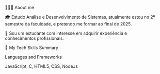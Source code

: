 👨🏻‍💻 About me

🎓 Estudo Análise e Desenvolvimento de Sistemas, atualmente estou no 2º semestre da faculdade, e pretendo me formar ao final de 2025.

🌱 Sou um estudante com interesse em adquirir experiência e conhecimentos profissionais.

🚀 My Tech Skills Summary

Languages and Frameworks

JavaScript, C, HTML5, CSS, NodeJs
